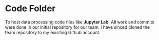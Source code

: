 # Code Folder
To host data processing code files like __Jupyter Lab__.
All work and commits were done in our initial repository for our team. I have sinced cloned the team repository to my exisiting Github account. 
